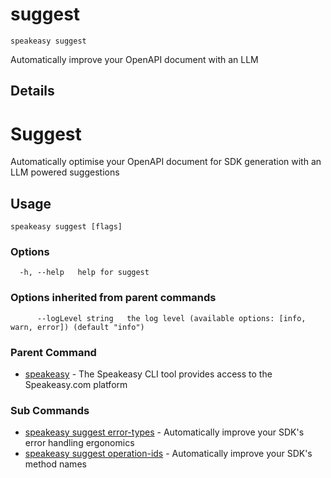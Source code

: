 # suggest  
`speakeasy suggest`  


Automatically improve your OpenAPI document with an LLM  

## Details


# Suggest 

Automatically optimise your OpenAPI document for SDK generation with an LLM powered suggestions


## Usage

```
speakeasy suggest [flags]
```

### Options

```
  -h, --help   help for suggest
```

### Options inherited from parent commands

```
      --logLevel string   the log level (available options: [info, warn, error]) (default "info")
```

### Parent Command

* [speakeasy](/docs/speakeasy-reference/cli/getting-started)	 - The Speakeasy CLI tool provides access to the Speakeasy.com platform
### Sub Commands

* [speakeasy suggest error-types](/docs/speakeasy-reference/cli/suggest/error-types)	 - Automatically improve your SDK's error handling ergonomics
* [speakeasy suggest operation-ids](/docs/speakeasy-reference/cli/suggest/operation-ids)	 - Automatically improve your SDK's method names
